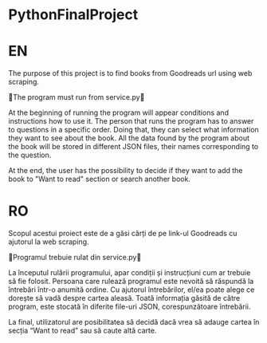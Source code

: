 # PythonFinalProject

# EN
The purpose of this project is to find books from Goodreads url using web scraping.

📌The program must run from service.py📌

At the beginning of running the program will appear conditions and instructions how to use it. The person that runs the program has to answer to questions in a specific order. Doing that, they can select what information they want to see about the book. All the data found by the program about the book will be stored in different JSON files, their names corresponding to the question.

At the end, the user has the possibility to decide if they want to add the book to "Want to read" section or search another book.

# RO
Scopul acestui proiect este de a găsi cărți de pe link-ul Goodreads cu ajutorul la web scraping. 

📌Programul trebuie rulat din service.py📌
 
La începutul rulării programului, apar condiții și instrucțiuni cum ar trebuie să fie folosit. Persoana care rulează programul este nevoită să răspundă la întrebări într-o anumită ordine. Cu ajutorul întrebărilor, el/ea poate alege ce dorește să vadă despre cartea aleasă. Toată informația găsită de către program, este stocată în diferite file-uri JSON, corespunzătoare întrebării. 

La final, utilizatorul are posibilitatea să decidă dacă vrea să adauge cartea în secția “Want to read” sau să caute altă carte.

